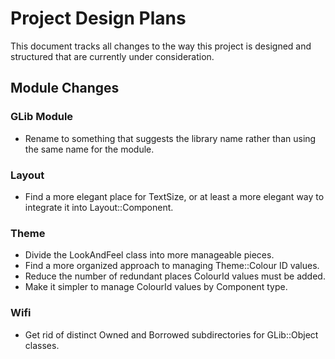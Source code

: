 # Project Design Plans
This document tracks all changes to the way this project is designed and structured that are currently under consideration.

## Module Changes

### GLib Module
- Rename to something that suggests the library name rather than using the same name for the module.

### Layout
- Find a more elegant place for TextSize, or at least a more elegant way to integrate it into Layout::Component.

### Theme
- Divide the LookAndFeel class into more manageable pieces.
- Find a more organized approach to managing Theme::Colour ID values.
- Reduce the number of redundant places ColourId values must be added.
- Make it simpler to manage ColourId values by Component type.

### Wifi
- Get rid of distinct Owned and Borrowed subdirectories for GLib::Object classes.
